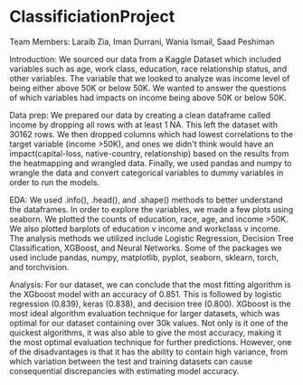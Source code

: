 # ClassificiationProject

Team Members: Laraib Zia, Iman Durrani, Wania Ismail, Saad Peshiman

Introduction:   We sourced our data from a Kaggle Dataset which included variables such as age, work class, education, race relationship status, and other variables. The variable that we looked to analyze was income level of being either above 50K or below 50K. We wanted to answer the questions of which variables had impacts on income being above 50K or below 50K.  

Data prep:  We prepared our data by creating a clean dataframe called income by dropping all rows with at least 1 NA. This left the dataset with 30162 rows. We then dropped columns which had lowest correlations to the target variable (income >50K), and ones we didn't think would have an impact(capital-loss, native-country, relationship) based on the results from the heatmapping and wrangled data. Finally, we used pandas and numpy to wrangle the data and convert categorical variables to dummy variables in order to run the models. 

EDA:  We used .info(), .head(), and .shape() methods to better understand the dataframes. In order to explore the variables, we made a few plots using seaborn. We plotted the counts of education, race, age, and income >50K. We also plotted barplots of education v income and workclass v income. The analysis methods we utilized include Logistic Regression, Decision Tree Classification, XGBoost, and Neural Networks. Some of the packages we used include pandas, numpy, matplotlib, pyplot, seaborn, sklearn, torch, and torchvision.  

Analysis:  For our dataset, we can conclude that the most fitting algorithm is the XGboost model with an accuracy of 0.851. This is followed by logistic regression (0.839), keras (0.838), and decision tree (0.800). XGboost is the most ideal algorithm evaluation technique for larger datasets, which was optimal for our dataset containing over 30k values. Not only is it one of the quickest algorithms, it was also able to give the most accuracy, making it the most optimal evaluation technique for further predictions. However, one of the disadvantages is that it has the ability to contain high variance, from which variation between the test and training datasets can cause consequential discrepancies with estimating model accuracy.
